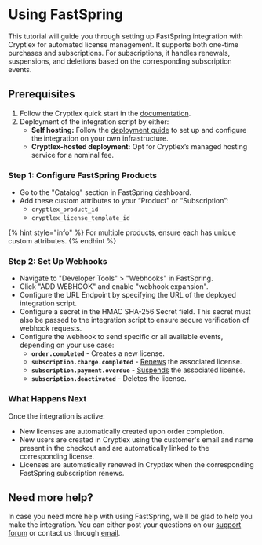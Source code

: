 # Using FastSpring

This tutorial will guide you through setting up FastSpring integration with Cryptlex for automated license management. It supports both one-time purchases and subscriptions. For subscriptions, it handles renewals, suspensions, and deletions based on the corresponding subscription events.

## Prerequisites

1. Follow the Cryptlex quick start in the [documentation](https://docs.cryptlex.com/#quick-start).
2. Deployment of the integration script by either:
   * **Self hosting:** Follow the [deployment guide](https://github.com/cryptlex/third-party-integrations/tree/main/fastspring) to set up and configure the integration on your own infrastructure.
   * **Cryptlex-hosted deployment:** Opt for Cryptlex’s managed hosting service for a nominal fee.

### Step 1: Configure FastSpring Products

* Go to the "Catalog" section in FastSpring dashboard.
* Add these custom attributes to your “Product” or “Subscription”:
  * `cryptlex_product_id`
  * `cryptlex_license_template_id`

{% hint style="info" %}
For multiple products, ensure each has unique custom attributes.
{% endhint %}

### Step 2: Set Up Webhooks

* Navigate to "Developer Tools" > "Webhooks" in FastSpring.
* Click "ADD WEBHOOK" and enable "webhook expansion".
* Configure the URL Endpoint by specifying the URL of the deployed integration script.
* Configure a secret in the HMAC SHA-256 Secret field. This secret must also be passed to the integration script to ensure secure verification of webhook requests.
* Configure the webhook to send specific or all available events, depending on your use case:
  * **`order.completed`** - Creates a new license.
  * **`subscription.charge.completed`** - [Renews](https://docs.cryptlex.com/license-management/renewing-licenses) the associated license.
  * **`subscription.payment.overdue`** - [Suspends](https://docs.cryptlex.com/license-management/suspending-licenses) the associated license.
  * **`subscription.deactivated`** - Deletes the license.

### What Happens Next

Once the integration is active:

* New licenses are automatically created upon order completion.
* New users are created in Cryptlex using the customer's email and name present in the checkout and are automatically linked to the corresponding license.
* Licenses are automatically renewed in Cryptlex when the corresponding FastSpring subscription renews.

## Need more help?

In case you need more help with using FastSpring, we'll be glad to help you make the integration. You can either post your questions on our [support forum](https://forums.cryptlex.com/) or contact us through [email](mailto:support@cryptlex.com).

